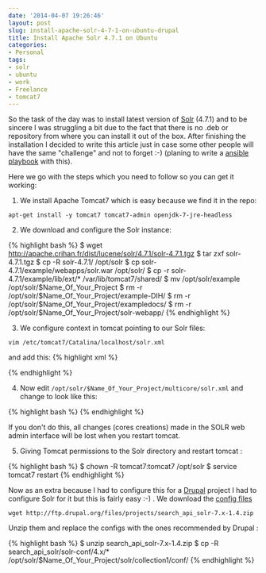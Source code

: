 ```yaml
---
date: '2014-04-07 19:26:46'
layout: post
slug: install-apache-solr-4-7-1-on-ubuntu-drupal 
title: Install Apache Solr 4.7.1 on Ubuntu
categories:
- Personal
tags:
- solr
- ubuntu
- work
- Freelance
- tomcat7
---
```


So the task of the day was to install latest version of [Solr](https://lucene.apache.org/solr/) (4.7.1) and to be sincere I was struggling a bit due to the fact that there is no .deb or repository from where you can install it out of the box. After finishing the installation I decided to write this article just in case some other people will have the same "challenge" and not to forget :-) (planing to write a [ansible playbook](http://www.ansible.com/home) with this).

Here we go with the steps which you need to follow so you can get it working:

1. We install Apache Tomcat7 which is easy because we find it in the repo:

`apt-get install -y tomcat7 tomcat7-admin openjdk-7-jre-headless`

2. We download and configure the Solr instance:

{% highlight bash %}
$ wget http://apache.crihan.fr/dist/lucene/solr/4.7.1/solr-4.7.1.tgz
$ tar zxf solr-4.7.1.tgz
$ cp -R solr-4.7.1/ /opt/solr
$ cp solr-4.7.1/example/webapps/solr.war /opt/solr/
$ cp -r solr-4.7.1/example/lib/ext/* /var/lib/tomcat7/shared/
$ mv /opt/solr/example /opt/solr/$Name_Of_Your_Project
$ rm -r /opt/solr/$Name_Of_Your_Project/example-DIH/
$ rm -r /opt/solr/$Name_Of_Your_Project/exampledocs/
$ rm -r /opt/solr/$Name_Of_Your_Project/solr-webapp/
{% endhighlight %}

3. We configure context in tomcat pointing to our Solr files:

`vim /etc/tomcat7/Catalina/localhost/solr.xml`

and add this:
{% highlight xml %}
<?xml version="1.0" encoding="utf-8"?>
<Context docBase="/opt/solr/solr.war" debug="0" crossContext="true">
  <Environment name="solr/home" type="java.lang.String" value="/opt/solr/$Name_Of_Your_Project/multicore" override="true"/>
</Context>
{% endhighlight %}

4. Now edit `/opt/solr/$Name_Of_Your_Project/multicore/solr.xml` and change to look like this:

{% highlight bash %}
<solr persistent="true">
{% endhighlight %}

If you don't do this, all changes (cores creations) made in the SOLR web admin interface will be lost when you restart tomcat.

5. Giving Tomcat permissions to the Solr directory and restart tomcat :

{% highlight bash %}
$ chown -R tomcat7:tomcat7 /opt/solr
$ service tomcat7 restart
{% endhighlight %}

Now as an extra because I had to configure this for a [Drupal](https://drupal.org/) project I had to configure Solr for it but this is fairly easy :-) . 
We download the [config files](http://ftp.drupal.org/files/projects/search_api_solr-7.x-1.4.zip)

`wget http://ftp.drupal.org/files/projects/search_api_solr-7.x-1.4.zip`

Unzip them and replace the configs with the ones recommended by Drupal :

{% highlight bash %}
$ unzip search_api_solr-7.x-1.4.zip
$ cp -R search_api_solr/solr-conf/4.x/* /opt/solr/$Name_Of_Your_Project/solr/collection1/conf/
{% endhighlight %}
